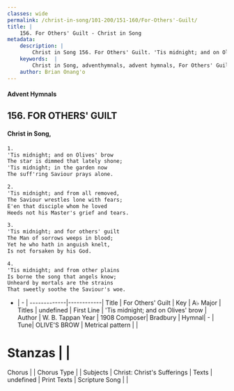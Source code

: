 ```yaml
---
classes: wide
permalink: /christ-in-song/101-200/151-160/For-Others'-Guilt/
title: |
    156. For Others' Guilt - Christ in Song
metadata:
    description: |
        Christ in Song 156. For Others' Guilt. 'Tis midnight; and on Olives' brow The star is dimmed that lately shone; 'Tis midnight; in the garden now The suff'ring Saviour prays alone.
    keywords:  |
        Christ in Song, adventhymnals, advent hymnals, For Others' Guilt, 'Tis midnight; and on Olives' brow. 
    author: Brian Onang'o
---
```


#### Advent Hymnals
## 156. FOR OTHERS' GUILT
####  Christ in Song,

```txt
1.
'Tis midnight; and on Olives' brow
The star is dimmed that lately shone;
'Tis midnight; in the garden now
The suff'ring Saviour prays alone.

2.
'Tis midnight; and from all removed,
The Saviour wrestles lone with fears;
E'en that disciple whom he loved
Heeds not his Master's grief and tears.

3.
'Tis midnight; and for others' guilt
The Man of sorrows weeps in blood;
Yet he who hath in anguish knelt,
Is not forsaken by his God.

4.
'Tis midnight; and from other plains
Is borne the song that angels know;
Unheard by mortals are the strains
That sweetly soothe the Saviour's woe.

```

- |   -  |
-------------|------------|
Title | For Others' Guilt |
Key | A♭ Major |
Titles | undefined |
First Line | 'Tis midnight; and on Olives' brow |
Author | W. B. Tappan
Year | 1908
Composer| Bradbury |
Hymnal|  - |
Tune| OLIVE'S BROW |
Metrical pattern | |
# Stanzas |  |
Chorus |  |
Chorus Type |  |
Subjects | Christ: Christ's Sufferings |
Texts | undefined |
Print Texts | 
Scripture Song |  |
    
